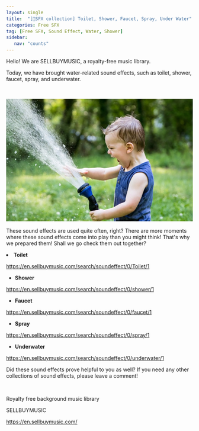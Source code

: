 ```yaml
---
layout: single
title:  "[📂SFX collection] Toilet, Shower, Faucet, Spray, Under Water"
categories: Free SFX
tag: [Free SFX, Sound Effect, Water, Shower]
sidebar:
   nav: "counts"
---
```

<p>Hello! We are SELLBUYMUSIC, a royalty-free music library.</p>
<p>Today, we have brought water-related sound effects, such as toilet, shower, faucet, spray, and underwater.</p>
<p>&nbsp;</p>
<p><img src="/images/2023-05-26-FreeSFXWater/20230526water.jpg" alt="[image1] water drop - water-related sound effects"></p>
<p>These sound effects are used quite often, right? There are more moments where these sound effects come into play than you might think! That&#39;s why we prepared them! Shall we go check them out together?</p>
<li><strong>Toilet</strong></li>

</ul>
<p><a href='https://en.sellbuymusic.com/search/soundeffect/0/Toilet/1' target='_blank' class='url'>https://en.sellbuymusic.com/search/soundeffect/0/Toilet/1</a></p>
<ul>
<li><strong>Shower</strong></li>

</ul>
<p><a href='https://en.sellbuymusic.com/search/soundeffect/0/shower/1' target='_blank' class='url'>https://en.sellbuymusic.com/search/soundeffect/0/shower/1</a></p>
<ul>
<li><strong>Faucet</strong></li>

</ul>
<p><a href='https://en.sellbuymusic.com/search/soundeffect/0/faucet/1' target='_blank' class='url'>https://en.sellbuymusic.com/search/soundeffect/0/faucet/1</a></p>
<ul>
<li><strong>Spray</strong></li>

</ul>
<p><a href='https://en.sellbuymusic.com/search/soundeffect/0/spray/1' target='_blank' class='url'>https://en.sellbuymusic.com/search/soundeffect/0/spray/1</a></p>
<ul>
<li><strong>Underwater</strong></li>

</ul>
<p><a href='https://en.sellbuymusic.com/search/soundeffect/0/underwater/1' target='_blank' class='url'>https://en.sellbuymusic.com/search/soundeffect/0/underwater/1</a></p>
<p>Did these sound effects prove helpful to you as well? If you need any other collections of sound effects, please leave a comment!</p>
<p>&nbsp;</p>
<p>Royalty free background music library</p>
<p>SELLBUYMUSIC</p>
<p><a href='https://en.sellbuymusic.com/' target='_blank' class='url'>https://en.sellbuymusic.com/</a></p>